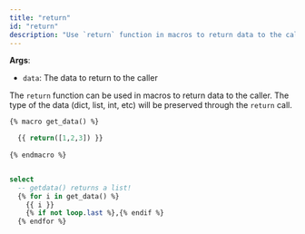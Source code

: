 ```yaml
---
title: "return"
id: "return"
description: "Use `return` function in macros to return data to the caller."
---
```


__Args__:

 * `data`: The data to return to the caller

The `return` function can be used in macros to return data to the caller. The type of the data (dict, list, int, etc) will be preserved through the `return` call.

<File name='macros/get_data.sql'>

```sql
{% macro get_data() %}

  {{ return([1,2,3]) }}
  
{% endmacro %}
```

</File>



<File name='models/my_model.sql'>

```sql

select
  -- getdata() returns a list!
  {% for i in get_data() %}
    {{ i }}
    {% if not loop.last %},{% endif %}
  {% endfor %}
```

</File>
